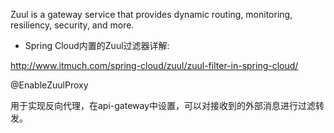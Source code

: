 Zuul is a gateway service that provides dynamic routing, monitoring, resiliency, security, and more.

- Spring Cloud内置的Zuul过滤器详解:

http://www.itmuch.com/spring-cloud/zuul/zuul-filter-in-spring-cloud/

@EnableZuulProxy

用于实现反向代理，在api-gateway中设置，可以对接收到的外部消息进行过滤转发。